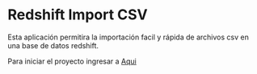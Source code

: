 # Redshift Import CSV
Esta aplicación permitira la importación facil y rápida de archivos csv en una base de datos redshift.

Para iniciar el proyecto ingresar a <a href="http://127.0.0.1:8000/import/">Aqui</a>
